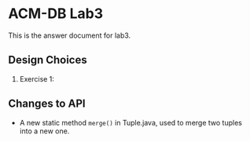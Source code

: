 # ACM-DB Lab3

This is the answer document for lab3.

## Design Choices

1. Exercise 1:
       

## Changes to API

* A new static method `merge()` in Tuple.java, used to merge two tuples into a new one.

